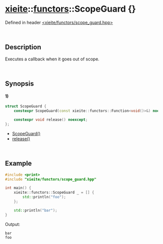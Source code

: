 # [xieite](../../xieite.md)\:\:[functors](../../functors.md)\:\:ScopeGuard \{\}
Defined in header [<xieite/functors/scope_guard.hpp>](../../../include/xieite/functors/scope_guard.hpp)

&nbsp;

## Description
Executes a callback when it goes out of scope.

&nbsp;

## Synopsis
#### 1)
```cpp
struct ScopeGuard {
    constexpr ScopeGuard(const xieite::functors::Function<void()>&) noexcept;

    constexpr void release() noexcept;
};
```
- [ScopeGuard\(\)](./structures/scope_guard/1/operators/constructor.md)
- [release\(\)](./structures/scope_guard/1/release.md)

&nbsp;

## Example
```cpp
#include <print>
#include "xieite/functors/scope_guard.hpp"

int main() {
    xieite::functors::ScopeGuard _ = [] {
        std::println("foo");
    };

    std::println("bar");
}
```
Output:
```
bar
foo
```
